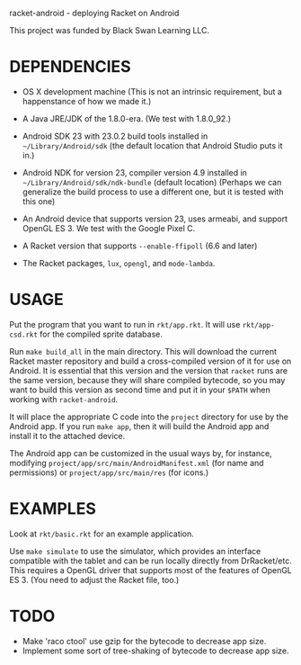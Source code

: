 racket-android - deploying Racket on Android

This project was funded by Black Swan Learning LLC.

# DEPENDENCIES

- OS X development machine (This is not an intrinsic requirement, but
  a happenstance of how we made it.)

- A Java JRE/JDK of the 1.8.0-era. (We test with 1.8.0_92.)

- Android SDK 23 with 23.0.2 build tools installed in
  `~/Library/Android/sdk` (the default location that Android Studio
  puts it in.)
  
- Android NDK for version 23, compiler version 4.9 installed in
  `~/Library/Android/sdk/ndk-bundle` (default location) (Perhaps we
  can generalize the build process to use a different one, but it is
  tested with this one)
  
- An Android device that supports version 23, uses armeabi, and
  support OpenGL ES 3. We test with the Google Pixel C.
  
- A Racket version that supports `--enable-ffipoll` (6.6 and later)

- The Racket packages, `lux`, `opengl`, and `mode-lambda`.

# USAGE

Put the program that you want to run in `rkt/app.rkt`. It will use
`rkt/app-csd.rkt` for the compiled sprite database.

Run `make build_all` in the main directory. This will download the
current Racket master repository and build a cross-compiled version of
it for use on Android. It is essential that this version and the
version that `racket` runs are the same version, because they will
share compiled bytecode, so you may want to build this version as
second time and put it in your `$PATH` when working with
`racket-android`.

It will place the appropriate C code into the `project` directory for
use by the Android app. If you run `make app`, then it will build the
Android app and install it to the attached device.

The Android app can be customized in the usual ways by, for instance,
modifying `project/app/src/main/AndroidManifest.xml` (for name and
permissions) or `project/app/src/main/res` (for icons.)

# EXAMPLES

Look at `rkt/basic.rkt` for an example application.

Use `make simulate` to use the simulator, which provides an interface
compatible with the tablet and can be run locally directly from
DrRacket/etc. This requires a OpenGL driver that supports most of the
features of OpenGL ES 3. (You need to adjust the Racket file, too.)

# TODO
- Make 'raco ctool' use gzip for the bytecode to decrease app size.
- Implement some sort of tree-shaking of bytecode to decrease app size.
